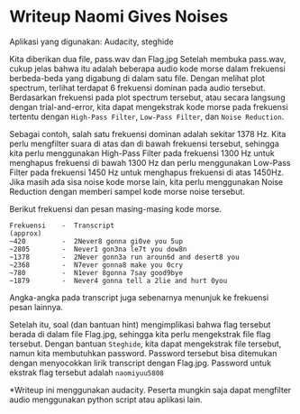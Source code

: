 # Writeup Naomi Gives Noises

Aplikasi yang digunakan: Audacity, steghide

Kita diberikan dua file, pass.wav dan Flag.jpg
Setelah membuka pass.wav, cukup jelas bahwa itu adalah beberapa audio kode morse dalam frekuensi berbeda-beda yang digabung di dalam satu file. Dengan melihat plot spectrum, terlihat terdapat 6 frekuensi dominan pada audio tersebut. Berdasarkan frekuensi pada plot spectrum tersebut, atau secara langsung dengan trial-and-error, kita dapat mengekstrak kode morse pada frekuensi tertentu dengan `High-Pass Filter`, `Low-Pass Filter`, dan `Noise Reduction`.

Sebagai contoh, salah satu frekuensi dominan adalah sekitar 1378 Hz. Kita perlu mengfilter suara di atas dan di bawah frekuensi tersebut, sehingga kita perlu menggunakan High-Pass Filter pada frekuensi 1300 Hz untuk menghapus frekuensi di bawah 1300 Hz dan perlu menggunakan Low-Pass Filter pada frekuensi 1450 Hz untuk menghapus frekuensi di atas 1450Hz. Jika masih ada sisa noise kode morse lain, kita perlu menggunakan Noise Reduction dengan memberi sampel kode morse noise tersebut.

Berikut frekuensi dan pesan masing-masing kode morse.
```
Frekuensi    -  Transcript
(approx)   
~420         -  2Never8 gonna gi0ve you 5up
~2805        -  Never1 gon3na le7t you dow8n
~1378        -  2Never gonn3a run aroun6d and desert8 you
~2368        -  N7ever gonna8 make you 0cry
~780         -  N1ever 8gonna 7say good9bye
~1879        -  Never4 gonna tell a 2lie and hurt 0you
```
Angka-angka pada transcript juga sebenarnya menunjuk ke frekuensi pesan lainnya.

Setelah itu, soal (dan bantuan hint) mengimplikasi bahwa flag tersebut berada di dalam file Flag.jpg, sehingga kita perlu mengekstrak file flag tersebut. Dengan bantuan `Steghide`, kita dapat mengekstrak file tersebut, namun kita membutuhkan password. Password tersebut bisa ditemukan dengan menyocokkan lirik transcript dengan Flag.jpg. Password untuk ekstrak flag tersebut adalah `naomiyuu5808`

*Writeup ini menggunakan audacity. Peserta mungkin saja dapat mengfilter audio menggunakan python script atau aplikasi lain.
